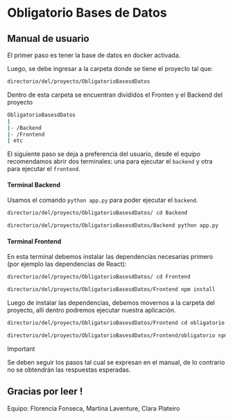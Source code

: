 # Obligatorio Bases de Datos

## Manual de usuario

El primer paso es tener la base de datos en docker activada.

Luego, se debe ingresar a la carpeta donde se tiene el proyecto tal que:
```bash
directorio/del/proyecto/ObligatorioBasesdDatos
```
Dentro de esta carpeta se encuentran divididos el Fronten y el Backend del proyecto
```bash
ObligatorioBasesdDatos
|
|- /Backend
|- /Frontend
| etc
```
El siguiente paso se deja a preferencia del usuario, desde el equipo recomendamos abrir dos terminales: una para ejecutar el ```backend``` y otra para ejecutar el ```frontend```.

#### Terminal Backend
Usamos el comando ```python app.py``` para poder ejecutar el ```backend```.
```bash
directorio/del/proyecto/ObligatorioBasesdDatos/ cd Backend 

directorio/del/proyecto/ObligatorioBasesdDatos/Backend python app.py
```

#### Terminal Frontend
En esta terminal debemos instalar las dependencias necesarias primero (por ejemplo las dependencias de React):
```bash
directorio/del/proyecto/ObligatorioBasesdDatos/ cd Frontend

directorio/del/proyecto/ObligatorioBasesdDatos/Frontend npm install
```

Luego de instalar las dependencias, debemos movernos a la carpeta del proyecto, allí dentro podremos ejecutar nuestra aplicación.
```bash
directorio/del/proyecto/ObligatorioBasesdDatos/Frontend cd obligatorio

directorio/del/proyecto/ObligatorioBasesdDatos/Frontend/obligatorio npm start
```

>[!IMPORTANT] 
>Se deben seguir los pasos tal cual se expresan en el manual, de lo contrario no se obtendrán las respuestas esperadas.

## Gracias por leer !
Equipo: Florencia Fonseca, Martina Laventure, Clara Plateiro